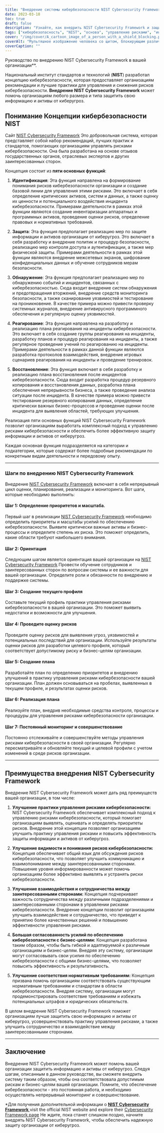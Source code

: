```yaml
---
title: "Внедрение системы кибербезопасности NIST Cybersecurity Framework"
date: 2023-03-18
toc: true
draft: false
description: "Узнайте, как внедрить NIST Cybersecurity Framework и защитить свою организацию от киберугроз с помощью нашего пошагового руководства."
tags: ["кибербезопасность", "NIST", "основа", "управление рисками", "информационная безопасность", "киберугрозы", "реализация", "передовой опыт", "руководство", "стандарты", "кибернетические атаки", "оценка рисков", "риск кибербезопасности", "защита информации", "соответствие", "ИТ-безопасность", "безопасность сети", "реагирование на инциденты", "меры безопасности", "план обеспечения кибербезопасности"]
cover: "/img/cover/A_cartoon_image_of_a_person_with_a_shield_blocking.png"
coverAlt: "Мультяшное изображение человека со щитом, блокирующим различные кибернетические атаки."
coverCaption: ""
---
```

 Руководство по внедрению NIST Cybersecurity Framework в вашей организации**.

Национальный институт стандартов и технологий (**NIST**) разработал концепцию кибербезопасности, которая предоставляет организациям рекомендации и лучшие практики для управления и снижения рисков кибербезопасности. **Внедрение NIST Cybersecurity Framework** может помочь организациям любого размера и типа защитить свою информацию и активы от киберугроз.

## Понимание Концепции кибербезопасности NIST

Сайт [NIST Cybersecurity Framework](https://www.nist.gov/itl/smallbusinesscyber/planning-guides/nist-cybersecurity-framework) Это добровольная система, которая представляет собой набор рекомендаций, лучших практик и стандартов, помогающих организациям управлять рисками кибербезопасности. Она была разработана на основе отзывов государственных органов, отраслевых экспертов и других заинтересованных сторон.

Концепция состоит из **пяти основных функций**:

1. **Идентификация**: Эта функция направлена на формирование понимания рисков кибербезопасности организации и создание базовой линии для управления этими рисками. Это включает в себя определение критических активов, систем и данных, а также оценку их ценности и потенциального воздействия инцидента кибербезопасности. Примерами деятельности в рамках этой функции являются создание инвентаризации аппаратных и программных активов, проведение оценки рисков, определение правовых и нормативных требований.

2. **Защита**: Эта функция предполагает реализацию мер по защите информации и активов организации от киберугроз. Это включает в себя разработку и внедрение политик и процедур безопасности, реализацию мер контроля доступа и аутентификации, а также мер физической защиты. Примерами деятельности в рамках этой функции являются внедрение межсетевых экранов, шифрование конфиденциальных данных и обучение сотрудников мерам безопасности.

3. **Обнаружение**: Эта функция предполагает реализацию мер по обнаружению событий и инцидентов, связанных с кибербезопасностью. Сюда входит внедрение систем обнаружения и предотвращения вторжений, внедрение средств мониторинга безопасности, а также сканирование уязвимостей и тестирование на проникновение. В качестве примера можно привести проверку системных журналов, внедрение антивирусного программного обеспечения и регулярную оценку уязвимостей.

4. **Реагирование**: Эта функция направлена на разработку и реализацию плана реагирования на инциденты кибербезопасности. Это включает в себя создание группы реагирования на инциденты, разработку планов и процедур реагирования на инциденты, а также регулярное проведение учений по реагированию на инциденты. Примерами деятельности в рамках данной функции являются разработка протоколов взаимодействия, внедрение игровых сценариев реагирования на инциденты и проведение тренировок.

5. **Восстановление**: Эта функция включает в себя разработку и реализацию плана восстановления после инцидентов кибербезопасности. Сюда входит разработка процедур резервного копирования и восстановления данных, разработка плана обеспечения непрерывности бизнеса, а также проведение анализа ситуации после инцидента. В качестве примера можно привести тестирование резервного копирования данных, определение критически важных бизнес-процессов и проведение оценки после инцидента для выявления областей, требующих улучшения.

Реализация пяти основных функций NIST Cybersecurity Framework позволит организациям выработать комплексный подход к управлению рисками кибербезопасности и обеспечить более эффективную защиту информации и активов от киберугроз.


Каждая основная функция подразделяется на категории и подкатегории, которые содержат более подробные рекомендации по конкретным видам деятельности и передовому опыту.

______

### Шаги по внедрению NIST Cybersecurity Framework

Внедрение [NIST Cybersecurity Framework](https://www.nist.gov/itl/smallbusinesscyber/planning-guides/nist-cybersecurity-framework) включает в себя непрерывный цикл оценки, планирования, реализации и мониторинга. Вот шаги, которые необходимо выполнить:

#### Шаг 1: Определение приоритетов и масштаба.

Первый шаг в реализации [NIST Cybersecurity Framework](https://www.nist.gov/itl/smallbusinesscyber/planning-guides/nist-cybersecurity-framework) необходимо определить приоритеты и масштабы усилий по обеспечению кибербезопасности. Выявите критически важные активы и бизнес-процессы и определите степень их риска. Это поможет определить, какие области требуют наибольшего внимания.

#### Шаг 2: Ориентация

Следующим шагом является ориентация вашей организации на [NIST Cybersecurity Framework](https://www.nist.gov/itl/smallbusinesscyber/planning-guides/nist-cybersecurity-framework) Провести обучение сотрудников и заинтересованных сторон по вопросам системы и ее важности для вашей организации. Определите роли и обязанности по внедрению и поддержке системы.

#### Шаг 3: Создание текущего профиля

Составьте текущий профиль практики управления рисками кибербезопасности в вашей организации. Это поможет выявить недостатки и возможности для улучшения.

#### Шаг 4: Проведите оценку рисков

Проведите оценку рисков для выявления угроз, уязвимостей и потенциальных последствий для организации. Используйте результаты оценки рисков для разработки целевого профиля, который соответствует допустимому риску и бизнес-целям организации.

#### Шаг 5: Создание плана

Разработайте план по определению приоритетов и внедрению улучшений в практику управления рисками кибербезопасности вашей организации. План должен основываться на пробелах, выявленных в текущем профиле, и результатах оценки рисков.

#### Шаг 6: Реализация плана

Реализуйте план, внедрив необходимые средства контроля, процессы и процедуры для управления рисками кибербезопасности организации.

#### Шаг 7: Постоянный мониторинг и совершенствование

Постоянно отслеживайте и совершенствуйте методы управления рисками кибербезопасности в своей организации. Регулярно пересматривайте и обновляйте текущий и целевой профили с учетом изменений в среде рисков организации.

______

## Преимущества внедрения NIST Cybersecurity Framework

Внедрение NIST Cybersecurity Framework может дать ряд преимуществ вашей организации, в том числе:

1. **Улучшение практики управления рисками кибербезопасности:** NIST Cybersecurity Framework обеспечивает комплексный подход к управлению рисками кибербезопасности, который помогает организациям выявлять, оценивать и определять приоритеты рисков. Внедрение этой концепции позволяет организациям улучшить практику управления рисками и повысить эффективность защиты информации и активов от киберугроз.

2. **Улучшение видимости и понимания рисков кибербезопасности:** Концепция обеспечивает общий язык для обсуждения рисков кибербезопасности, что позволяет улучшить коммуникацию и взаимопонимание между заинтересованными сторонами. Повышение уровня информированности может помочь организациям более эффективно выявлять и устранять риски кибербезопасности.

3. **Улучшение взаимодействия и сотрудничества между заинтересованными сторонами:** Концепция подчеркивает важность сотрудничества между различными подразделениями и заинтересованными сторонами в управлении рисками кибербезопасности. Внедрение концепции позволит организациям улучшить взаимодействие и сотрудничество, что приведет к принятию более качественных решений и повышению эффективности управления рисками.

4. **Большая согласованность усилий по обеспечению кибербезопасности с бизнес-целями:** Концепция разработана таким образом, чтобы быть гибкой и адаптируемой к различным организациям и бизнес-целям. Внедряя эту систему, организации могут согласовывать свои усилия по обеспечению кибербезопасности с общими бизнес-целями, что позволяет повысить эффективность и результативность.

5. **Улучшение соответствия нормативным требованиям:** Концепция призвана помочь организациям соответствовать существующим нормативным требованиям и стандартам в области кибербезопасности. Внедряя систему, организации могут продемонстрировать соответствие требованиям и избежать потенциальных штрафов и юридических обязательств.

В целом внедрение NIST Cybersecurity Framework поможет организациям лучше защитить свою информацию и активы от киберугроз, усовершенствовать практику управления рисками, а также улучшить сотрудничество и взаимодействие между заинтересованными сторонами.

______

## Заключение

Внедрение NIST Cybersecurity Framework может помочь вашей организации защитить информацию и активы от киберугроз. Следуя шагам, описанным в данном руководстве, вы сможете внедрить систему таким образом, чтобы она соответствовала допустимым рискам и бизнес-целям вашей организации. Помните, что обеспечение кибербезопасности - это постоянная работа, и необходимо осуществлять непрерывный мониторинг и совершенствование.

*Для получения дополнительной информации о [**NIST Cybersecurity Framework**](https://www.nist.gov/cyberframework),visit the official NIST website and explore their [Cybersecurity Framework page](https://www.nist.gov/itl/smallbusinesscyber/planning-guides/nist-cybersecurity-framework) Не ждите, пока станет слишком поздно, начните внедрять NIST Cybersecurity Framework, чтобы обеспечить надежную защиту организации от киберугроз.

